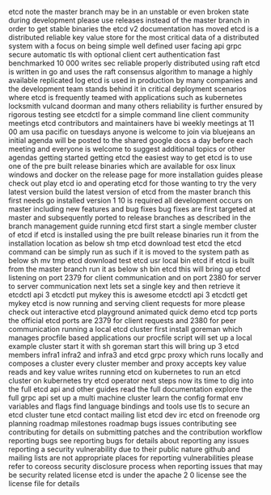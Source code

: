 etcd note the master branch may be in an unstable or even broken state during development please use releases instead of the master branch in order to get stable binaries the etcd v2 documentation has moved etcd is a distributed reliable key value store for the most critical data of a distributed system with a focus on being simple well defined user facing api grpc secure automatic tls with optional client cert authentication fast benchmarked 10 000 writes sec reliable properly distributed using raft etcd is written in go and uses the raft consensus algorithm to manage a highly available replicated log etcd is used in production by many companies and the development team stands behind it in critical deployment scenarios where etcd is frequently teamed with applications such as kubernetes locksmith vulcand doorman and many others reliability is further ensured by rigorous testing see etcdctl for a simple command line client community meetings etcd contributors and maintainers have bi weekly meetings at 11 00 am usa pacific on tuesdays anyone is welcome to join via bluejeans an initial agenda will be posted to the shared google docs a day before each meeting and everyone is welcome to suggest additional topics or other agendas getting started getting etcd the easiest way to get etcd is to use one of the pre built release binaries which are available for osx linux windows and docker on the release page for more installation guides please check out play etcd io and operating etcd for those wanting to try the very latest version build the latest version of etcd from the master branch this first needs go installed version 1 10 is required all development occurs on master including new features and bug fixes bug fixes are first targeted at master and subsequently ported to release branches as described in the branch management guide running etcd first start a single member cluster of etcd if etcd is installed using the pre built release binaries run it from the installation location as below sh tmp etcd download test etcd the etcd command can be simply run as such if it is moved to the system path as below sh mv tmp etcd download test etcd usr local bin etcd if etcd is built from the master branch run it as below sh bin etcd this will bring up etcd listening on port 2379 for client communication and on port 2380 for server to server communication next lets set a single key and then retrieve it etcdctl api 3 etcdctl put mykey this is awesome etcdctl api 3 etcdctl get mykey etcd is now running and serving client requests for more please check out interactive etcd playground animated quick demo etcd tcp ports the official etcd ports are 2379 for client requests and 2380 for peer communication running a local etcd cluster first install goreman which manages procfile based applications our procfile script will set up a local example cluster start it with sh goreman start this will bring up 3 etcd members infra1 infra2 and infra3 and etcd grpc proxy which runs locally and composes a cluster every cluster member and proxy accepts key value reads and key value writes running etcd on kubernetes to run an etcd cluster on kubernetes try etcd operator next steps now its time to dig into the full etcd api and other guides read the full documentation explore the full grpc api set up a multi machine cluster learn the config format env variables and flags find language bindings and tools use tls to secure an etcd cluster tune etcd contact mailing list etcd dev irc etcd on freenode org planning roadmap milestones roadmap bugs issues contributing see contributing for details on submitting patches and the contribution workflow reporting bugs see reporting bugs for details about reporting any issues reporting a security vulnerability due to their public nature github and mailing lists are not appropriate places for reporting vulnerabilities please refer to coreoss security disclosure process when reporting issues that may be security related license etcd is under the apache 2 0 license see the license file for details